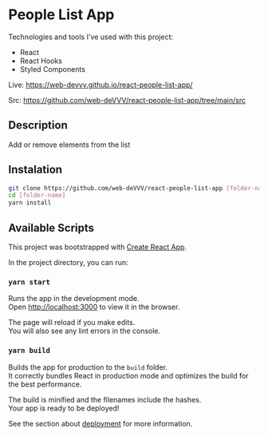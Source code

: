 # People List App

Technologies and tools I've used with this project:

- React
- React Hooks
- Styled Components

Live: https://web-devvv.github.io/react-people-list-app/

Src: https://github.com/web-deVVV/react-people-list-app/tree/main/src

## Description

Add or remove elements from the list

## Instalation 
```sh
git clone https://github.com/web-deVVV/react-people-list-app [folder-name]
cd [folder-name]
yarn install
```

## Available Scripts

This project was bootstrapped with [Create React App](https://github.com/facebook/create-react-app).

In the project directory, you can run:

### `yarn start`

Runs the app in the development mode.\
Open [http://localhost:3000](http://localhost:3000) to view it in the browser.

The page will reload if you make edits.\
You will also see any lint errors in the console.

### `yarn build`

Builds the app for production to the `build` folder.\
It correctly bundles React in production mode and optimizes the build for the best performance.

The build is minified and the filenames include the hashes.\
Your app is ready to be deployed!

See the section about [deployment](https://facebook.github.io/create-react-app/docs/deployment) for more information.